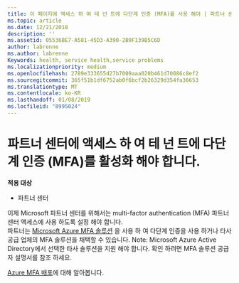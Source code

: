 ```yaml
---
title: 이 페이지에 액세스 하 여 테 넌 트에 다단계 인증 (MFA)를 사용 해야 | 파트너 센터
ms.topic: article
ms.date: 12/21/2018
description: ''
ms.assetid: 05536BE7-A581-45D3-A390-2B9F139B5C6D
author: labrenne
ms.author: labrenne
Keywords: health, service health,service problems
ms.localizationpriority: medium
ms.openlocfilehash: 2789e333655d27b7009aaa020b461d70086c8ef2
ms.sourcegitcommit: 365f51b1df6752ab0f6bcf2b26329d354fa36653
ms.translationtype: MT
ms.contentlocale: ko-KR
ms.lasthandoff: 01/08/2019
ms.locfileid: "8995024"
---
```

# <a name="you-must-enable-multi-factor-authentication-mfa-on-your-tenant-to-gain-access-to-partner-center"></a>파트너 센터에 액세스 하 여 테 넌 트에 다단계 인증 (MFA)를 활성화 해야 합니다.

**적용 대상**

- 파트너 센터


이제 Microsoft 파트너 센터를 위해서는 multi-factor authentication (MFA) 파트너 센터 액세스에 사용 하도록 설정 해야 합니다.  
파트너는 [Microsoft Azure MFA 솔루션](https://docs.microsoft.com/en-us/azure/active-directory/authentication/concept-mfa-howitworks) 을 사용 하 여 다단계 인증을 사용 하거나 타사 공급 업체의 MFA 솔루션을 채택할 수 있습니다. Note: Microsoft Azure Active Directory에서 선택한 타사 솔루션을 지원 해야 합니다. 확인 하려면 MFA 솔루션 공급자 설명서를 참조 하세요. 

[Azure MFA 배포](https://docs.microsoft.com/en-us/azure/active-directory/authentication/howto-mfa-getstarted)에 대해 알아봅니다. 
 
